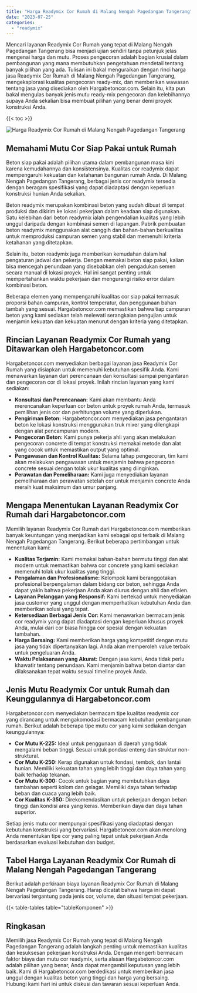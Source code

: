 ```yaml
---
title: "Harga Readymix Cor Rumah di Malang Nengah Pagedangan Tangerang"
date: "2023-07-25"
categories: 
  - "readymix"
---
```



Mencari layanan Readymix Cor Rumah yang tepat di Malang Nengah Pagedangan Tangerang bisa menjadi ujian sendiri tanpa petunjuk jelas mengenai harga dan mutu. Proses pengecoran adalah bagian krusial dalam pembangunan yang mana membutuhkan pengetahuan mendetail tentang banyak pilihan yang ada. Tulisan ini bakal menguraikan dengan rinci harga jasa Readymix Cor Rumah di Malang Nengah Pagedangan Tangerang, mengeksplorasi kualitas pengecoran ready-mix, dan memberikan wawasan tentang jasa yang disediakan oleh Hargabetoncor.com. Selain itu, kita pun bakal mengulas banyak jenis mutu ready-mix pengecoran dan kelebihannya supaya Anda sekalian bisa membuat pilihan yang benar demi proyek konstruksi Anda.

{{< toc >}}

![Harga Readymix Cor Rumah di Malang Nengah Pagedangan Tangerang](https://hargareadymixid.github.io/hbc/readymix-hbc%20(36).png)

## Memahami Mutu Cor Siap Pakai untuk Rumah

Beton siap pakai adalah pilihan utama dalam pembangunan masa kini karena kemudahannya dan konsistensinya. Kualitas cor readymix dapat mempengaruhi kekuatan dan ketahanan bangunan rumah Anda. Di Malang Nengah Pagedangan Tangerang, berbagai jenis cor readymix tersedia dengan beragam spesifikasi yang dapat diadaptasi dengan keperluan konstruksi hunian Anda sekalian.

Beton readymix merupakan kombinasi beton yang sudah dibuat di tempat produksi dan dikirim ke lokasi pekerjaan dalam keadaan siap digunakan. Satu kelebihan dari beton readymix ialah pengendalian kualitas yang lebih unggul daripada dengan kombinasi semen di lapangan. Pabrik pembuatan beton readymix menggunakan alat canggih dan bahan-bahan berkualitas untuk memproduksi campuran semen yang stabil dan memenuhi kriteria ketahanan yang ditetapkan.

Selain itu, beton readymix juga memberikan kemudahan dalam hal pengaturan jadwal dan pekerja. Dengan memakai beton siap pakai, kalian bisa mencegah penundaan yang disebabkan oleh pengadukan semen secara manual di lokasi proyek. Hal ini sangat penting untuk mempertahankan waktu pekerjaan dan mengurangi risiko error dalam kombinasi beton.

Beberapa elemen yang mempengaruhi kualitas cor siap pakai termasuk proporsi bahan campuran, kontrol temperatur, dan penggunaan bahan tambah yang sesuai. Hargabetoncor.com memastikan bahwa tiap campuran beton yang kami sediakan telah melewati serangkaian pengujian untuk menjamin kekuatan dan kekuatan menurut dengan kriteria yang ditetapkan.

## Rincian Layanan Readymix Cor Rumah yang Ditawarkan oleh Hargabetoncor.com

Hargabetoncor.com menyediakan berbagai layanan jasa Readymix Cor Rumah yang disiapkan untuk memenuhi kebutuhan spesifik Anda. Kami menawarkan layanan dari perencanaan dan konsultasi sampai pengantaran dan pengecoran cor di lokasi proyek. Inilah rincian layanan yang kami sediakan:

- **Konsultasi dan Perencanaan:** Kami akan membantu Anda merencanakan keperluan cor beton untuk proyek rumah Anda, termasuk pemilihan jenis cor dan perhitungan volume yang diperlukan.
- **Pengiriman Beton:** Hargabetoncor.com menyediakan jasa pengantaran beton ke lokasi konstruksi menggunakan truk mixer yang dilengkapi dengan alat pencampuran modern.
- **Pengecoran Beton:** Kami punya pekerja ahli yang akan melakukan pengecoran concrete di tempat konstruksi memakai metode dan alat yang cocok untuk memastikan output yang optimal.
- **Pengawasan dan Kontrol Kualitas:** Selama tahap pengecoran, tim kami akan melakukan pengawasan untuk menjamin bahwa pengecoran concrete sesuai dengan tolak ukur kualitas yang diinginkan.
- **Perawatan dan Pemeliharaan:** Kami juga menyediakan layanan pemeliharaan dan perawatan setelah cor untuk menjamin concrete Anda meraih kuat maksimum dan umur panjang.

## Mengapa Menentukan Layanan Readymix Cor Rumah dari Hargabetoncor.com

Memilih layanan Readymix Cor Rumah dari Hargabetoncor.com memberikan banyak keuntungan yang menjadikan kami sebagai opsi terbaik di Malang Nengah Pagedangan Tangerang. Berikut beberapa pertimbangan untuk menentukan kami:

- **Kualitas Terjamin:** Kami memakai bahan-bahan bermutu tinggi dan alat modern untuk memastikan bahwa cor concrete yang kami sediakan memenuhi tolak ukur kualitas yang tinggi.
- **Pengalaman dan Profesionalisme:** Kelompok kami beranggotakan profesional berpengalaman dalam bidang cor beton, sehingga Anda dapat yakin bahwa pekerjaan Anda akan diurus dengan ahli dan efisien.
- **Layanan Pelanggan yang Responsif:** Kami bertekad untuk menyediakan jasa customer yang unggul dengan memperhatikan kebutuhan Anda dan memberikan solusi yang tepat.
- **Ketersediaan Berbagai Jenis Cor:** Kami menawarkan bermacam jenis cor readymix yang dapat diadaptasi dengan keperluan khusus proyek Anda, mulai dari cor biasa hingga cor spesial dengan kekuatan tambahan.
- **Harga Bersaing:** Kami memberikan harga yang kompetitif dengan mutu jasa yang tidak dipertanyakan lagi. Anda akan memperoleh value terbaik untuk pengeluaran Anda.
- **Waktu Pelaksanaan yang Akurat:** Dengan jasa kami, Anda tidak perlu khawatir tentang penundaan. Kami menjamin bahwa beton diantar dan dilaksanakan tepat waktu sesuai timeline proyek Anda.

## Jenis Mutu Readymix Cor untuk Rumah dan Keunggulannya di Hargabetoncor.com

Hargabetoncor.com menyediakan bermacam tipe kualitas readymix cor yang dirancang untuk mengakomodasi bermacam kebutuhan pembangunan rumah. Berikut adalah beberapa tipe mutu cor yang kami sediakan dengan keunggulannya:

- **Cor Mutu K-225:** Ideal untuk penggunaan di daerah yang tidak mengalami beban tinggi. Sesuai untuk pondasi enteng dan struktur non-struktural.
- **Cor Mutu K-250:** Kerap digunakan untuk fondasi, tembok, dan lantai hunian. Memiliki kekuatan tahan yang lebih tinggi dan daya tahan yang baik terhadap tekanan.
- **Cor Mutu K-300:** Cocok untuk bagian yang membutuhkan daya tambahan seperti kolom dan gelagar. Memiliki daya tahan terhadap beban dan cuaca yang lebih baik.
- **Cor Kualitas K-350:** Direkomendasikan untuk pekerjaan dengan beban tinggi dan kondisi area yang keras. Memberikan daya dan daya tahan superior.

Setiap jenis mutu cor mempunyai spesifikasi yang diadaptasi dengan kebutuhan konstruksi yang bervariasi. Hargabetoncor.com akan menolong Anda menentukan tipe cor yang paling tepat untuk pekerjaan Anda berdasarkan evaluasi kebutuhan dan budget.

## Tabel Harga Layanan Readymix Cor Rumah di Malang Nengah Pagedangan Tangerang

Berikut adalah perkiraan biaya layanan Readymix Cor Rumah di Malang Nengah Pagedangan Tangerang. Harap dicatat bahwa harga ini dapat bervariasi tergantung pada jenis cor, volume, dan situasi tempat pekerjaan.

{{< table-tables table="tableKomponen" >}}

## Ringkasan

Memilih jasa Readymix Cor Rumah yang tepat di Malang Nengah Pagedangan Tangerang adalah langkah penting untuk memastikan kualitas dan kesuksesan pekerjaan konstruksi Anda. Dengan mengerti bermacam faktor biaya dan mutu cor readymix, serta alasan Hargabetoncor.com adalah pilihan yang benar, Anda dapat mengambil keputusan yang lebih baik. Kami di Hargabetoncor.com berdedikasi untuk memberikan jasa unggul dengan kualitas beton yang tinggi dan harga yang bersaing. Hubungi kami hari ini untuk diskusi dan tawaran sesuai keperluan Anda.
